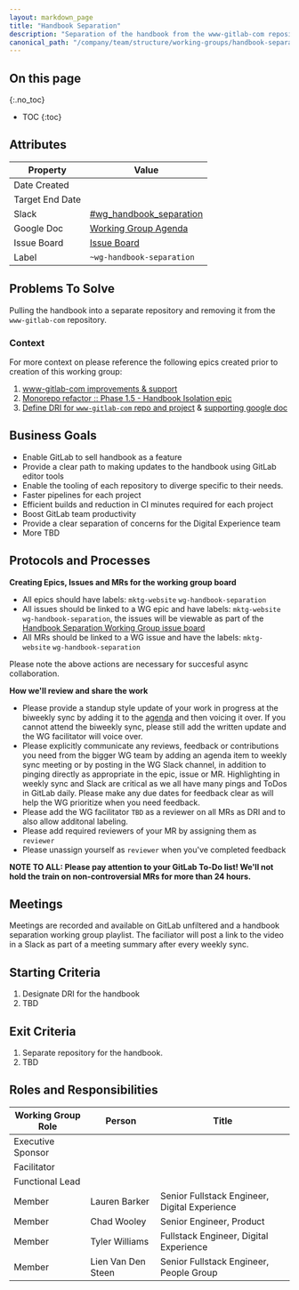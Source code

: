 ```yaml
---
layout: markdown_page
title: "Handbook Separation"
description: "Separation of the handbook from the www-gitlab-com repository"
canonical_path: "/company/team/structure/working-groups/handbook-separation/"
---
```


## On this page
{:.no_toc}

- TOC
{:toc}

## Attributes

| Property        | Value             |
|-----------------|-------------------|
| Date Created    |  |
| Target End Date |  |
| Slack           | [#wg_handbook_separation](https://app.slack.com/client/T02592416/C01V31T18E9) |
| Google Doc      | [Working Group Agenda](https://docs.google.com/document/d/1615ZnElQh3qy96dbRegn-vuU2VBLCxh9pbEf88iL3TE/edit?usp=sharing)|
| Issue Board | [Issue Board](https://gitlab.com/gitlab-com/www-gitlab-com/-/boards/2660335) |
| Label           | `~wg-handbook-separation` |

## Problems To Solve

Pulling the handbook into a separate repository and removing it from the `www-gitlab-com` repository. 

### Context
For more context on please reference the following epics created prior to creation of this working group:

1. [www-gitlab-com improvements & support](https://gitlab.com/groups/gitlab-com/-/epics/423)
1. [Monorepo refactor :: Phase 1.5 - Handbook Isolation epic](https://gitlab.com/groups/gitlab-com/marketing/inbound-marketing/-/epics/316)
1. [Define DRI for `www-gitlab-com` repo and project](https://gitlab.com/gitlab-com/Product/-/issues/1869) & [supporting google doc](https://docs.google.com/document/d/1h6m4FQMRcqbSQ6TiRAFFVV52rlLBIKspkSgJ6UD_Ico/edit#)

## Business Goals

- Enable GitLab to sell handbook as a feature  
- Provide a clear path to making updates to the handbook using GitLab editor tools
- Enable the tooling of each repository to diverge specific to their needs.
- Faster pipelines for each project
- Efficient builds and reduction in CI minutes required for each project
- Boost GitLab team productivity 
- Provide a clear separation of concerns for the Digital Experience team
- More TBD

## Protocols and Processes

**Creating Epics, Issues and MRs for the working group board**

- All epics should have labels: `mktg-website` `wg-handbook-separation`
- All issues should be linked to a WG epic and have labels: `mktg-website` `wg-handbook-separation`, the issues will be viewable as part of the [Handbook Separation Working Group issue board](https://gitlab.com/gitlab-com/www-gitlab-com/-/boards/2660335)
- All MRs should be linked to a WG issue and have the labels: `mktg-website` `wg-handbook-separation`

Please note the above actions are necessary for succesful async collaboration. 

**How we'll review and share the work**

- Please  provide a standup style update of your work in progress at the biweekly sync by adding it to the [agenda](https://docs.google.com/document/d/1615ZnElQh3qy96dbRegn-vuU2VBLCxh9pbEf88iL3TE/edit?usp=sharing) and then voicing it over. If you cannot attend the biweekly sync, please still add the written update and the WG facilitator will voice over. 
- Please explicitly communicate any reviews, feedback or contributions you need from the bigger WG team by adding an agenda item to weekly sync meeting or by posting in the WG Slack channel, in addition to pinging directly as appropriate in the epic, issue or MR. Highlighting in weekly sync and Slack are critical  as we all have many pings and ToDos in GitLab daily. Please make any due dates for feedback clear as will help the WG prioritize when you need feedback. 
- Please add  the WG facilitator `TBD` as a reviewer on all MRs as DRI and to also allow additonal labeling.
- Please add required reviewers of your MR by assigning them as  `reviewer`
- Please unassign yourself as `reviewer` when you've completed feedback 

**NOTE TO ALL: Please pay attention to your GitLab To-Do list! We'll not hold the train on non-controversial MRs for more than 24 hours.**

## Meetings

Meetings are recorded and available on GitLab unfiltered and a handbook separation working group playlist. The faciliator will post a link to the video in a Slack as part of a  meeting summary after every weekly sync.

## Starting Criteria
1. Designate DRI for the handbook
1. TBD

## Exit Criteria

1. Separate repository for the handbook.
1. TBD

## Roles and Responsibilities

| Working Group Role    | Person                | Title                          |
|-----------------------|-----------------------|--------------------------------|
| Executive Sponsor     |  | |
| Facilitator           |  | |
| Functional Lead       |  | |
| Member       | Lauren Barker | Senior Fullstack Engineer, Digital Experience |
| Member       | Chad Wooley | Senior Engineer, Product |
| Member       | Tyler Williams | Fullstack Engineer, Digital Experience|
| Member | Lien Van Den Steen | Senior Fullstack Engineer, People Group |
